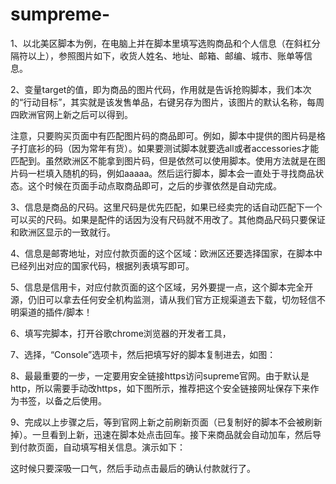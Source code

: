 # sumpreme-

1、以北美区脚本为例，在电脑上并在脚本里填写选购商品和个人信息（在斜杠分隔符以上），参照图片如下，收货人姓名、地址、邮箱、邮编、城市、账单等信息。



2、变量target的值，即为商品的图片代码，作用就是告诉抢购脚本，我们本次的“行动目标”，其实就是该发售单品，右键另存为图片，该图片的默认名称，每周四欧洲官网上新之后可以得到。


注意，只要购买页面中有匹配图片码的商品即可。例如，脚本中提供的图片码是格子打底衫的码（因为常年有货）。如果要测试脚本就要选all或者accessories才能匹配到。虽然欧洲区不能拿到图片码，但是依然可以使用脚本。使用方法就是在图片码一栏填入随机的码，例如aaaaa。然后运行脚本，脚本会一直处于寻找商品状态。这个时候在页面手动点取商品即可，之后的步骤依然是自动完成。


3、信息是商品的尺码。这里尺码是优先匹配，如果已经卖完的话自动匹配下一个可以买的尺码。如果是配件的话因为没有尺码就不用改了。其他商品尺码只要保证和欧洲区显示的一致就行。

4、信息是邮寄地址，对应付款页面的这个区域：欧洲区还要选择国家，在脚本中已经列出对应的国家代码，根据列表填写即可。



5、信息是信用卡，对应付款页面的这个区域，另外要提一点，这个脚本完全开源，仍旧可以拿去任何安全机构监测，请从我们官方正规渠道去下载，切勿轻信不明渠道的插件/脚本！



6、填写完脚本，打开谷歌chrome浏览器的开发者工具，



7、选择，“Console”选项卡，然后把填写好的脚本复制进去，如图：



8、最最重要的一步，一定要用安全链接https访问supreme官网。由于默认是http，所以需要手动改https，如下图所示，推荐把这个安全链接网址保存下来作为书签，以备之后使用。



9、完成以上步骤之后，等到官网上新之前刷新页面（已复制好的脚本不会被刷新掉）。一旦看到上新，迅速在脚本处点击回车。接下来商品就会自动加车，然后导到付款页面，自动填写相关信息。演示如下：



这时候只要深吸一口气，然后手动点击最后的确认付款就行了。
